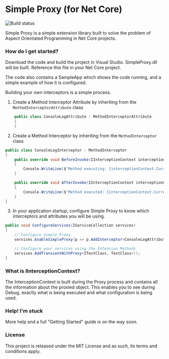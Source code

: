 # Simple Proxy (for Net Core)

![Build status](https://dev.azure.com/mambosoftware/SimpleProxy/_apis/build/status/SimpleProxy-CI)

Simple Proxy is a simple extension library built to solve the problem of Aspect Orientated Programming in Net Core projects.

### How do I get started?
Download the code and build the project in Visual Studio. SimpleProxy.dll will be built. Reference this file in your Net Core project.

The code also contains a SampleApp which shows the code running, and a simple example of how it is configured.

Building your own interceptors is a simple process.

1) Create a Method Interceptor Attribute by inheriting from the ```MethodInterceptorAttribute``` class

```csharp
    public class ConsoleLogAttribute : MethodInterceptorAttribute
    {
    }
```

2) Create a Method Interceptor by inheriting from the ```MethodInterceptor``` class

```csharp
public class ConsoleLogInterceptor : MethodInterceptor
{
    public override void BeforeInvoke(IInterceptionContext interceptionContext)
    {
        Console.WriteLine($"Method executing: {interceptionContext.CurrentMethod.Name}");
    }

    public override void AfterInvoke(IInterceptionContext interceptionContext, object methodResult)
    {
        Console.WriteLine($"Method executed: {interceptionContext.CurrentMethod.Name}");
    }
}
```
3) In your application startup, configure Simple Proxy to know which interceptors and attributes you will be using.

```csharp
public void ConfigureServices(IServiceCollection services)
{
    // Configure Simple Proxy
    services.EnableSimpleProxy(p => p.AddInterceptor<ConsoleLogAttribute, ConsoleLogInterceptor>());

    // Configure your services using the Extension Methods
    services.AddTransientWithProxy<ITestClass, TestClass>();
}

```
### What is IInterceptionContext?

The InterceptionContext is built during the Proxy process and contains all the information about the proxied object. This enables you to see during Debug, exactly what is being executed and what configuration is being used.

### Help! I'm stuck

More help and a full "Getting Started" guide is on the way soon.

### License

This project is released under the MIT License and as such, its terms and conditions apply.
